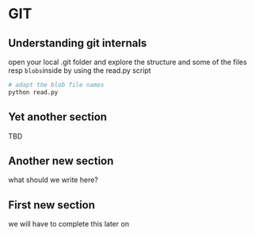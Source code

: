 # GIT

## Understanding git internals

open your local .git folder and explore the structure and some of the files resp `blobs`inside by using the read.py script

```bash
# adapt the blob file names
python read.py
```

## Yet another section

TBD

## Another new section

what should we write here?

## First new section

we will have to complete this later on
